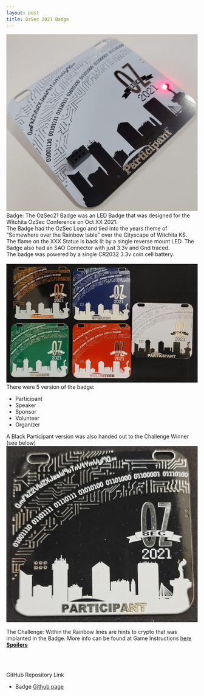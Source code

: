 ```yaml
---
layout: post
title: OzSec 2021 Badge
---
```


![Title](/images/OzSec21.jpg)
Badge: The OzSec21 Badge was an LED Badge that was designed for the Witchita OzSec Conference on Oct XX 2021.<br>
The Badge had the OzSec Logo and tied into the years theme of "Somewhere over the Rainbow table" over the Cityscape of Witchita KS.<br>
The flame on the XXX Statue is back lit by a single reverse mount LED. The Badge also had an SAO Connector with just 3.3v and Gnd traced. <br>
The badge was powered by a single CR2032 3.3v coin cell battery.
<br>
<br>
![Title](/images/OzSec21_Front_All.jpg)
There were 5 version of the badge:
- Participant
- Speaker
- Sponsor
- Volunteer
- Organizer

A Black Participant version was also handed out to the Challenge Winner (see below)
![Title](/images/OzSec21_Black.jpg)

The Challenge: Within the Rainbow lines are hints to crypto that was implanted in the Badge.
More info can be found at Game Instructions [here **Spoilers**](http://challenges.cryptochallenges.com/xxxxxx.html)

<br>
<br>

GitHub Repository Link
- Badge [Github page](http://challenges.cryptochallenges.com/BC/2021/OzSec21.html)
<br>
